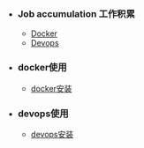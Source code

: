 + ### Job accumulation 工作积累
    + [Docker](#docker使用)
    + [Devops](#devops使用)
+ ### docker使用
    + [docker安装](https://github.com/Kingserch/Job-accumulation/blob/Docker/docker%E5%AE%89%E8%A3%85.md)
	
	
	
	
	
	
	
	
	
	







































































	
+ ### devops使用
    + [devops安装](https://github.com/Kingserch/Job-accumulation/blob/Docker/docker%E5%AE%89%E8%A3%85.md)